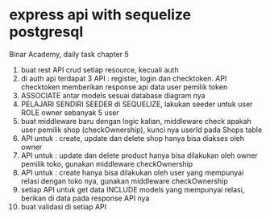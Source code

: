 # express api with sequelize postgresql

Binar Academy, daily task chapter 5

1. buat rest API crud setiap resource, kecuali auth
2. di auth api terdapat 3 API : register, login dan checktoken. API checktoken memberikan response api data user pemilik token
3. ASSOCIATE antar models sesuai database diagram nya
4. PELAJARI SENDIRI SEEDER di SEQUELIZE, lakukan seeder untuk user ROLE owner sebanyak 5 user
5. buat middleware baru dengan logic kalian, middleware check apakah user pemilik shop (checkOwnership), kunci nya userId pada Shops table
6. API untuk : create, update dan delete shop hanya bisa diakses oleh owner
7. API untuk : update dan delete product hanya bisa dilakukan oleh owner pemilik toko, gunakan middleware checkOwnership
8. API untuk : create hanya bisa dilakukan oleh user yang mempunyai relasi dengan toko nya, gunakan middleware checkOwnership
9. setiap API untuk get data INCLUDE models yang mempunyai relasi, berikan di data pada response API nya
10. buat validasi di setiap API
